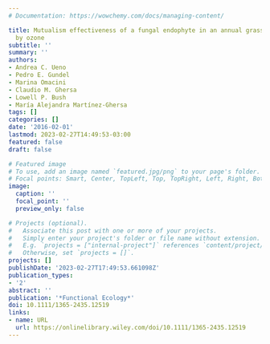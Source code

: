 ```yaml
---
# Documentation: https://wowchemy.com/docs/managing-content/

title: Mutualism effectiveness of a fungal endophyte in an annual grass is impaired
  by ozone
subtitle: ''
summary: ''
authors:
- Andrea C. Ueno
- Pedro E. Gundel
- Marina Omacini
- Claudio M. Ghersa
- Lowell P. Bush
- María Alejandra Martínez‐Ghersa
tags: []
categories: []
date: '2016-02-01'
lastmod: 2023-02-27T14:49:53-03:00
featured: false
draft: false

# Featured image
# To use, add an image named `featured.jpg/png` to your page's folder.
# Focal points: Smart, Center, TopLeft, Top, TopRight, Left, Right, BottomLeft, Bottom, BottomRight.
image:
  caption: ''
  focal_point: ''
  preview_only: false

# Projects (optional).
#   Associate this post with one or more of your projects.
#   Simply enter your project's folder or file name without extension.
#   E.g. `projects = ["internal-project"]` references `content/project/deep-learning/index.md`.
#   Otherwise, set `projects = []`.
projects: []
publishDate: '2023-02-27T17:49:53.661098Z'
publication_types:
- '2'
abstract: ''
publication: '*Functional Ecology*'
doi: 10.1111/1365-2435.12519
links:
- name: URL
  url: https://onlinelibrary.wiley.com/doi/10.1111/1365-2435.12519
---
```


